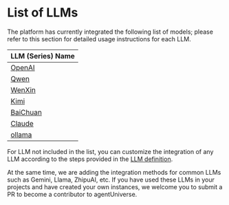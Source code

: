 # List of LLMs
The platform has currently integrated the following list of models; please refer to this section for detailed usage instructions for each LLM.

| LLM (Series) Name                     |
|---------------------------------------|
| [OpenAI](3_1_2_OpenAI_LLM_Use.md)     |
| [Qwen](3_1_2_Qwen_LLM_Use.md)         |
| [WenXin](3_1_2_WenXin_LLM_Use.md)     |
| [Kimi](3_1_2_Kimi_LLM_Use.md)         |
| [BaiChuan](3_1_2_BaiChuan_LLM_Use.md) |
| [Claude](3_1_2_Claude_LLM_Use.md)     |
| [ollama](3_1_2_Ollama_LLM_Use.md)     |

For LLM not included in the list, you can customize the integration of any LLM according to the steps provided in the [LLM definition](2_2_3_Tool_Create_And_Use.md).

At the same time, we are adding the integration methods for common LLMs such as Gemini, Llama, ZhipuAI, etc. If you have used these LLMs in your projects and have created your own instances, we welcome you to submit a PR to become a contributor to agentUniverse.